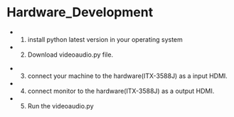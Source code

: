 # Hardware_Development

* 1. install python latest version in your operating system

* 2. Download videoaudio.py file.

- 3. connect your machine to the hardware(ITX-3588J) as a input HDMI.

- 4. connect monitor to the hardware(ITX-3588J) as a output HDMI.

- 5. Run the videoaudio.py
